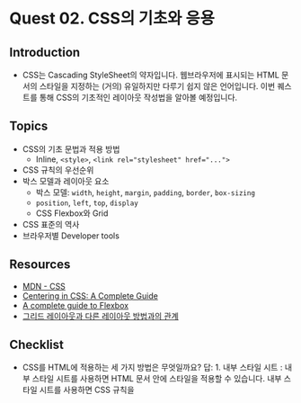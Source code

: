 # Quest 02. CSS의 기초와 응용

## Introduction

- CSS는 Cascading StyleSheet의 약자입니다. 웹브라우저에 표시되는 HTML 문서의 스타일을 지정하는 (거의) 유일하지만 다루기 쉽지 않은 언어입니다. 이번 퀘스트를 통해 CSS의 기초적인 레이아웃 작성법을 알아볼 예정입니다.

## Topics

- CSS의 기초 문법과 적용 방법
  - Inline, `<style>`, `<link rel="stylesheet" href="...">`
- CSS 규칙의 우선순위
- 박스 모델과 레이아웃 요소
  - 박스 모델: `width`, `height`, `margin`, `padding`, `border`, `box-sizing`
  - `position`, `left`, `top`, `display`
  - CSS Flexbox와 Grid
- CSS 표준의 역사
- 브라우저별 Developer tools

## Resources

- [MDN - CSS](https://developer.mozilla.org/ko/docs/Web/CSS)
- [Centering in CSS: A Complete Guide](https://css-tricks.com/centering-css-complete-guide/)
- [A complete guide to Flexbox](https://css-tricks.com/snippets/css/a-guide-to-flexbox/)
- [그리드 레이아웃과 다른 레이아웃 방법과의 관계](https://developer.mozilla.org/ko/docs/Web/CSS/CSS_Grid_Layout/%EA%B7%B8%EB%A6%AC%EB%93%9C_%EB%A0%88%EC%9D%B4%EC%95%84%EC%9B%83%EA%B3%BC_%EB%8B%A4%EB%A5%B8_%EB%A0%88%EC%9D%B4%EC%95%84%EC%9B%83_%EB%B0%A9%EB%B2%95%EA%B3%BC%EC%9D%98_%EA%B4%80%EA%B3%84)

## Checklist

- CSS를 HTML에 적용하는 세 가지 방법은 무엇일까요?
  답: 1. 내부 스타일 시트 : 내부 스타일 시트를 사용하면 HTML 문서 안에 스타일을 적용할 수 있습니다. 내부 스타일 시트를 사용하면 CSS 규칙을 <style> 태그 안에 작성할 수 있음. 2. 외부 스타일 시트:외부 스타일 시트를 사용하면 HTML 문서에서 스타일을 분리할 수 있습니다. 외부 스타일 시트는 .css 파일로 작성하며, <link> 태그를 사용하여 HTML 문서와 연결한다. 3. 인라인 스타일: 인라인 스타일을 사용하면 HTML 요소에 직접 스타일을 적용할 수 있습니다. 인라인 스타일은 해당 요소의 style 속성에 CSS 규칙을 작성합니다.

  - 3가지 방법 중 스타일이 적용되는 우선순위는 인라인 > 내부 > 외부 순입니다
    답:

  * 세 가지 방법 각각의 장단점은 무엇일까요?

  1. 내부 스타일 시트(Internal Style Sheet) 방법
     장점: HTML과 CSS가 같은 파일에 있어 파일 관리가 용이하며, 스타일 시트가 한번에 적용됩니다.
     단점: 다른 HTML 파일에도 사용하려면 해당 파일에도 스타일 시트를 작성해야 하며, 적용 우선순위가 인라인보다 낮기 때문에 우선순위에 따른 충돌이 발생할 수 있습니다.

  2. 외부 스타일 시트(External Style Sheet) 방법
     장점: 여러 HTML 파일에서 공통적으로 사용할 수 있고, 한번 작성하면 파일을 분리해서 관리할 수 있으므로 유지보수가 용이
     브라우저가 캐싱을 사용해 중복된 요청을 최소화하여 성능이 향상된다.
     단점: HTML 파일과 CSS 파일이 분리되어 있어 관리가 어려울 수 있으며, 스타일 시트가 적용되기까지 파일을 로드하는 시간이 필요하다.
  3. 인라인(Inline) 방법
     장점: 코드가 간단하고 적용 우선순위가 가장 높아 다른 스타일과 충돌하지 않습니다.
     단점: 코드 중복이 많아져 유지보수가 어려워집니다.

- CSS 규칙의 우선순위는 어떻게 결정될까요?
  답: CSS 우선순위는 총 4가지 요소에 따라 결정
  - 중요도 (Importance) : !important 키워드를 사용하여 지정할 수 있다. !important는 스타일 우선순위에서 가장 높은 우선순위를 가지므로, 해당 속성이 다른 모든 우선순위를 무시하고 적용된다.
  - 명시도 (Specificity) : 스타일 규칙의 구체성을 나타낸다. 구체성은 셀렉터에서 사용된 요소, 클래스, 아이디 등의 수에 따라 결정된다. 구체성이 높을수록 우선순위가 높아진다.
  - 선언 순서 (Source order) : 동일한 명시도와 적용 범위를 가진 스타일 규칙이 여러 개 있을 경우, 마지막으로 선언된 스타일이 우선순위를 가진다.
  - 상속 (Inheritance) : 상속된 속성은 자식 요소에 직접 선언된 속성보다 낮은 우선순위를 가진다.
- CSS의 박스모델은 무엇일까요? 박스가 화면에서 차지하는 크기는 어떻게 결정될까요?
  답: 박스 모델은 HTML 요소가 브라우저 창 내에서 차지하는 공간을 설명하는 모델이다. 각 요소는 사각형 박스로 표시되며, 이 박스는 콘텐츠, 패딩, 테두리, 외부 여백(margin)으로 구성된다 이러한 속성은 개발자가 디자인을 다루고 배치를 제어하기 위해 사용된다.

박스의 크기는 여러 가지 요소에 의해 결정된다. 콘텐츠의 크기는 요소의 내용에 따라 결정된다. 패딩은 콘텐츠와 테두리 사이의 공간을 의미하며, 테두리는 박스의 경계선을 나타낸다. 외부 여백은 요소 주위의 공간을 의미하며, 인접한 요소와의 간격을 결정한다.
요소의 크기는 박스의 너비와 높이로 결정된다. 요소의 기본 크기는 콘텐츠의 크기와 같지만, 패딩, 테두리, 외부 여백이 추가될 수 있다.

- `float` 속성은 왜 좋지 않을까요?
  답: 높이 조정 문제: float 속성을 사용하면 요소의 높이가 자식 요소의 높이에 따라 자동으로 조정되지 않는다. 이는 레이아웃이 예상대로 작동하지 않을 수 잇다.

  중첩 요소 문제: float를 사용하면 요소가 부모 요소 밖으로 빠져 나와 부모 요소의 높이를 정확하게 계산하지 않는다. 이는 중첩된 요소에서 문제가 발생할 수 있다

  코드 순서 문제: float를 사용하면 요소가 왼쪽이나 오른쪽에 배치되므로 HTML 코드의 순서와 일치하지 않을 수 있다. 이는 스크린 리더기 및 검색 엔진 등 일부 사용자 에이전트에서 문제를 일으킬 수 있다.

  반응형 레이아웃 문제: float 속성을 사용하면 반응형 레이아웃을 구성하기 어렵다. 특히 모바일 기기에서 레이아웃이 잘못 나타날 수 있다.

- Flexbox(Flexible box)와 CSS Grid의 차이와 장단점은 무엇일까요?
  답: Flexbox는 단일차원(행또는 열)에서 항목을 배치하는데 적합.
  flexbox는 각각의 아이템에 대해 지정된 축을 따라 정렬 수행한다. 이는 주로 요소들이 한줄로 표시 되어야하는 경우에 유용
  장점: 간단한 레이아웃 작업 용이, 모바일 레이아웃에 유용,
  항목의 순서를 재배차하거나 정렬 가능, 단순한 간격 또는 비율 조정을 적용 가능
  단점: 복잡한 레이아웃을 다루기에는 한계 존재
  행과 열을 동시에 조작할 수 없음.

  CSS grid는 2차원 레이아웃(그리드)를 다루는데 적합하다. 행과 열을 동시에 정의 가능하고, 그리드의 셀을 아이템으로 사용하여 배치 한다.
  장점 : Grid는 복잡한 레이아웃을 다루기에 적
  행과 열을 동시에 조작 가능
  더 큰 유연성을 제공
  단점 : 기능이 복잡하고 익히기 어렵다.
  작은 디자인 프로젝트에서는 유용하지 않을 수 있다.

- CSS의 비슷한 요소들을 어떤 식으로 정리할 수 있을까요?
  답 : CSS는 선택자, 속성, 값 등의 요소들로 구성되어 있다.

1.  선택자 (Selector) :
    태그 선택자 (Type Selector)
    클래스 선택자 (Class Selector)
    아이디 선택자 (ID Selector)
    전체 선택자 (Universal Selector)
    속성 선택자 (Attribute Selector)
    가상 클래스 선택자 (Pseudo-class Selector)
2.  속성 (Property) :
    글꼴 관련 속성 (Font Properties)
    텍스트 관련 속성 (Text Properties)
    배경 관련 속성 (Background Properties)
    박스 모델 관련 속성 (Box Model Properties)
    위치 관련 속성 (Positioning Properties)
    리스트 관련 속성 (List Properties)
    테두리 관련 속성 (Border Properties)
    색상 관련 속성 (Color Properties)
    기타 속성 (Miscellaneous Properties)
3.  값 (Value) :
    길이 단위 (Length Units)
    색상 값 (Color Values)
    문자열 값 (String Values)
    숫자 값 (Numeric Values)
    URL 값 (URL Values)
    박스 모델 값 (Box Model Values)
    위치 값 (Positioning Values)
    기타 값 (Miscellaneous Values)

## Quest

- Quest 01에서 만들었던 HTML을 바탕으로, [이 그림](screen.png)의 레이아웃과 CSS를 최대한 비슷하게 흉내내 보세요. 꼭 완벽히 정확할 필요는 없으나 align 등의 속성은 일치해야 합니다.
- **주의사항: 되도록이면 원래 페이지의 CSS를 참고하지 말고 아무것도 없는 백지에서 시작해 보도록 노력해 보세요!**

## Advanced

- 왜 CSS는 어려울까요?
- CSS의 어려움을 극복하기 위해 어떤 방법들이 제시되고 나왔을까요?
- CSS가 브라우저에 의해 해석되고 적용되기까지 내부적으로 어떤 과정을 거칠까요?
- 웹 폰트의 경우에는 브라우저 엔진 별로 어떤 과정을 통해 렌더링 될까요?

